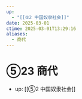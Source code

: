```yaml
---
up:
  - "[[⑤2 中国奴隶社会]]"
date: 2025-03-01
ctime: 2025-03-01T13:29:16
aliases:
  - 商代
---
```


# ⑤23 商代

- up: [[⑤2 中国奴隶社会]]
